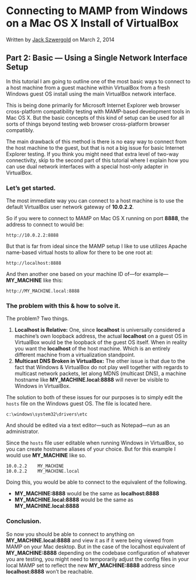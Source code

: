 # Connecting to MAMP from Windows on a Mac OS X Install of VirtualBox

Written by [Jack Szwergold][1] on March 2, 2014
## Part 2: Basic — Using a Single Network Interface Setup

In this tutorial I am going to  outline one of the most basic ways to connect to a host machine from a guest machine within VirtualBox from a fresh Windows guest OS install using the main VirtualBox network interface.

This is being done primarily for Microsoft Internet Explorer web browser cross-platform compatibility testing with MAMP-based development tools in Mac OS X. But the basic concepts of this kind of setup can be used for all sorts of things beyond testing web browser cross-platform browser compatibly.

The main drawback of this method is there is no easy way to connect from the host machine to the guest, but that is not a big issue for basic Internet Explorer testing. If you think you might need that extra level of two-way connectivity, skip to the second part of this tutorial where I explain how you can use dual network interfaces with a special host-only adapter in VirtualBox.### Let’s get started.The most immediate way you can connect to a host machine is to use the default VirtualBox user network gateway of **10.0.2.2**.So if you were to connect to MAMP on Mac OS X running on port **8888**, the address to connect to would be:	http://10.0.2.2:8888But that is far from ideal since the MAMP setup I like to use utilizes Apache name-based virtual hosts to allow for there to be one root at:	http://localhost:8888And then another one based on your machine ID of—for example—**MY_MACHINE** like this:	http://MY_MACHINE.local:8888### The problem with this & how to solve it.The problem? Two things.1. **Localhost is Relative:** One, since **localhost** is universally considered a machine’s own loopback address, the actual **localhost** on a guest OS in VirtualBox would be the loopback of the guest OS itself. When in reality you want the **localhost** of the host machine. Which is an entirely different machine from a virtualization standpoint.2. **Multicast DNS Broken in VirtualBox:** The other issue is that due to the fact that Windows & VirtualBox do not play well together with regards to multicast network packets, let along MDNS (multicast DNS), a machine hostname like **MY_MACHINE.local:8888** will never be visible to Windows in VirtualBox.The solution to both of these issues for our purposes is to simply edit the `hosts` file on the Windows guest OS. The file is located here.	c:\windows\system32\drivers\etcAnd should be edited via a text editor—such as Notepad—run as an administrator.Since the `hosts` file user editable when running Windows in VirtualBox, so you can create hostname aliases of your choice. But for this example I would use **MY_MACHINE** like so.	10.0.2.2	MY_MACHINE	10.0.2.2	MY_MACHINE.localDoing this, you would be able to connect to the equivalent of the following.* **MY_MACHINE:8888** would be the same as **localhost:8888**
* **MY_MACHINE.local:8888** would be the same as **MY_MACHINE.local:8888**

### Conclusion.

So now you should be able to connect to anything on **MY_MACHINE.local:8888** and view it as if it were being viewed from MAMP on your Mac desktop. But in the case of the localhost equivalent of **MY_MACHINE:8888** depending on the codebase configuration of whatever you are testing, you might need to temporarily adjust the config files in your local MAMP set to reflect the new **MY_MACHINE:8888** address since **localhost:8888** won’t be reachable.
[1]: http://www.preworn.com/ "Preworn • Jack Szwergold’s Online Portfolio"
